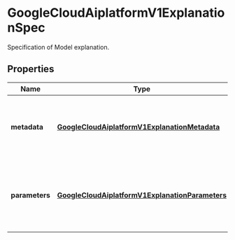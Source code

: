 

# GoogleCloudAiplatformV1ExplanationSpec

Specification of Model explanation.

## Properties

| Name | Type | Description | Notes |
|------------ | ------------- | ------------- | -------------|
|**metadata** | [**GoogleCloudAiplatformV1ExplanationMetadata**](GoogleCloudAiplatformV1ExplanationMetadata.md) | Optional. Metadata describing the Model&#39;s input and output for explanation. |  [optional] |
|**parameters** | [**GoogleCloudAiplatformV1ExplanationParameters**](GoogleCloudAiplatformV1ExplanationParameters.md) | Required. Parameters that configure explaining of the Model&#39;s predictions. |  [optional] |



